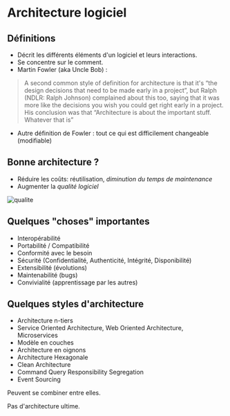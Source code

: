 # Architecture logiciel

## Définitions

* Décrit les différents éléments d'un logiciel et leurs interactions.
* Se concentre sur le comment.
* Martin Fowler (aka Uncle Bob) :
> A second common style of definition for architecture is that it's “the design decisions that need to be made early in a project”, but Ralph (NDLR: Ralph Johnson) complained about this too, saying that it was more like the decisions you wish you could get right early in a project.
> His conclusion was that “Architecture is about the important stuff. Whatever that is”
* Autre définition de Fowler : tout ce qui est difficilement changeable (modifiable)

## Bonne architecture ?

* Réduire les coûts: réutilisation, *diminution du temps de maintenance*
* Augmenter la *qualité logiciel*

![qualite](https://codinghorror.typepad.com/.a/6a0120a85dcdae970b012877707a45970c-pi)

## Quelques "choses" importantes

* Interopérabilité
* Portabilité / Compatibilité
* Conformité avec le besoin
* Sécurité (Confidentialité, Authenticité, Intégrité, Disponibilité)
* Extensibilité (évolutions)
* Maintenabilité (bugs)
* Convivialité (apprentissage par les autres)

## Quelques styles d'architecture

* Architecture n-tiers
* Service Oriented Architecture, Web Oriented Architecture, Microservices
* Modèle en couches
* Architecture en oignons
* Architecture Hexagonale
* Clean Architecture
* Command Query Responsibility Segregation
* Event Sourcing

Peuvent se combiner entre elles.

Pas d'architecture ultime.